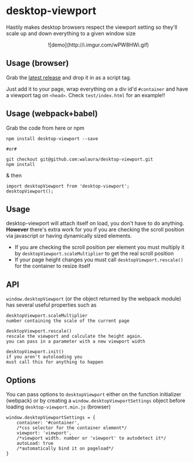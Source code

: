 # desktop-viewport
Hastily makes desktop browsers respect the viewport setting so they'll scale up and down everything to a given window size

<div style="text-align:center">
![demo](http://i.imgur.com/wPW8HWi.gif)
</div>


## Usage (browser)
Grab the [latest release](https://github.com/walaura/desktop-viewport/releases) and drop it in as a script tag.

Just add it to your page, wrap everything on a div id'd `#container` and have a viewport tag on `<head>`.
Check `test/index.html` for an example!!




## Usage (webpack+babel)
Grab the code from here or npm

    npm install desktop-viewport --save

    #or#

    git checkout git@github.com:walaura/desktop-viewport.git
    npm install


& then

    import desktopViewport from 'desktop-viewport';
    desktopViewport();




## Usage
desktop-viewport will attach itself on load, you don't have to do anything. **However** there's extra work for you if you are checking the scroll position via javascript or having dynamically sized elements.

* If you are checking the scroll position per element you must multiply it by `desktopViewport.scaleMultiplier` to get the real scroll position
* If your page height changes you must call `desktopViewport.rescale()` for the container to resize itself



## API
`window.desktopViewport` (or the object returned by the webpack module) has several useful properties such as

    desktopViewport.scaleMultiplier
    number containing the scale of the current page

    desktopViewport.rescale()
    rescale the viewport and calculate the height again.
    you can pass in a parameter with a new viewport width

    desktopViewport.init()
    if you aren't autoloading you
    must call this for anything to happen




## Options
You can pass options to `desktopViewport` either on the function initializer (webpack) or by creating a `window.desktopViewportSettings` object before loading `desktop-viewport.min.js` (browser)

    window.desktopViewportSettings = {
        container: '#container',
        /*css selector for the container element*/
        viewport: 'viewport',
        /*viewport width. number or 'viewport' to autodetect it*/
        autoLoad: true
        /*automatically bind it on pageload*/
    }
